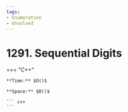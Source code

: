 ```yaml
---
tags:
- Enumeration
- Unsolved
---
```



# 1291. Sequential Digits

=== "C++"

    **Time:** $O()$

    **Space:** $O()$

    ``` c++
    ```